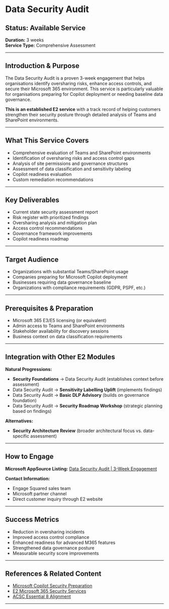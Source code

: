 

# Data Security Audit

## Status: Available Service
**Duration:** 3 weeks  
**Service Type:** Comprehensive Assessment

---

## Introduction & Purpose

The Data Security Audit is a proven 3-week engagement that helps organisations identify oversharing risks, enhance access controls, and secure their Microsoft 365 environment. This service is particularly valuable for organisations preparing for Copilot deployment or needing baseline data governance.

**This is an established E2 service** with a track record of helping customers strengthen their security posture through detailed analysis of Teams and SharePoint environments.

---

## What This Service Covers

- Comprehensive evaluation of Teams and SharePoint environments
- Identification of oversharing risks and access control gaps  
- Analysis of site permissions and governance structures
- Assessment of data classification and sensitivity labeling
- Copilot readiness evaluation
- Custom remediation recommendations

---

## Key Deliverables

- Current state security assessment report
- Risk register with prioritized findings
- Oversharing analysis and mitigation plan
- Access control recommendations
- Governance framework improvements
- Copilot readiness roadmap

---

## Target Audience

- Organizations with substantial Teams/SharePoint usage
- Companies preparing for Microsoft Copilot deployment
- Businesses requiring data governance baseline
- Organizations with compliance requirements (GDPR, PSPF, etc.)

---

## Prerequisites & Preparation

- Microsoft 365 E3/E5 licensing (or equivalent)
- Admin access to Teams and SharePoint environments
- Stakeholder availability for discovery sessions
- Business context on data classification requirements

---

## Integration with Other E2 Modules

**Natural Progressions:**
- **Security Foundations** → Data Security Audit (establishes context before assessment)
- Data Security Audit → **Sensitivity Labelling Uplift** (implements findings)
- Data Security Audit → **Basic DLP Advisory** (builds on governance foundation)
- Data Security Audit → **Security Roadmap Workshop** (strategic planning based on findings)

**Alternatives:**
- **Security Architecture Review** (broader architectural focus vs. data-specific assessment)

---

## How to Engage

**Microsoft AppSource Listing:** [Data Security Audit | 3-Week Engagement](https://appsource.microsoft.com/en-us/marketplace/consulting-services/engagesq.data_security_audit)

**Contact Information:**
- Engage Squared sales team
- Microsoft partner channel
- Direct customer inquiry through E2 website

---

## Success Metrics

- Reduction in oversharing incidents
- Improved access control compliance
- Enhanced readiness for advanced M365 features
- Strengthened data governance posture
- Measurable security score improvements

---

## References & Related Content

- [Microsoft Copilot Security Preparation](https://engagesq.com/insights/what-is-copilot-for-microsoft-purview/)
- [E2 Microsoft 365 Security Services](https://engagesq.com/)
- [ACSC Essential 8 Alignment](https://www.cyber.gov.au/resources-business-and-government/essential-cybersecurity/essential-eight)

---
